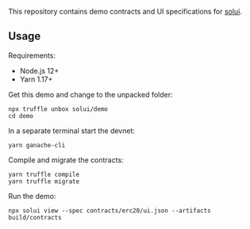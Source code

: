 This repository contains demo contracts and UI specifications for [solui](https://solui.dev).

## Usage

Requirements:

  * Node.js 12+
  * Yarn 1.17+

Get this demo and change to the unpacked folder:

```shell
npx truffle unbox solui/demo
cd demo
```

In a separate terminal start the devnet:

```shell
yarn ganache-cli
```

Compile and migrate the contracts:

```shell
yarn truffle compile
yarn truffle migrate
```

Run the demo:

```shell
npx solui view --spec contracts/erc20/ui.json --artifacts build/contracts
```
